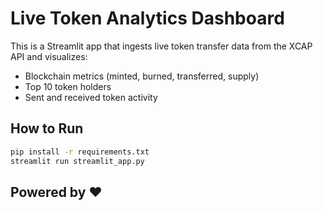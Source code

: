 # Live Token Analytics Dashboard

This is a Streamlit app that ingests live token transfer data from the XCAP API and visualizes:

- Blockchain metrics (minted, burned, transferred, supply)
- Top 10 token holders
- Sent and received token activity

## How to Run

```bash
pip install -r requirements.txt
streamlit run streamlit_app.py
```

## Powered by ❤️
